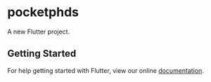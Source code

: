 # pocketphds

A new Flutter project.

## Getting Started

For help getting started with Flutter, view our online
[documentation](http://flutter.io/).
